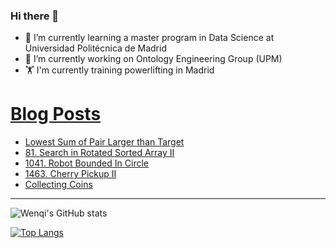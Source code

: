 ### Hi there 👋

- 🌱 I’m currently learning a master program in Data Science at Universidad Politécnica de Madrid
- 🔭 I’m currently working on Ontology Engineering Group (UPM) 
- 🏋️ I'm currently training powerlifting in Madrid

# [Blog Posts](https://www.dev.to/jiangwenqi)
<!-- BLOG-POST-LIST:START -->
- [Lowest Sum of Pair Larger than Target](https://dev.to/jiangwenqi/lowest-sum-of-pair-larger-than-target-mn7)
- [81. Search in Rotated Sorted Array II](https://dev.to/jiangwenqi/81-search-in-rotated-sorted-array-ii-14en)
- [1041. Robot Bounded In Circle](https://dev.to/jiangwenqi/1041-robot-bounded-in-circle-hib)
- [1463. Cherry Pickup II](https://dev.to/jiangwenqi/1463-cherry-pickup-ii-583b)
- [Collecting Coins](https://dev.to/jiangwenqi/collecting-coins-5b9p)
<!-- BLOG-POST-LIST:END -->


---

![Wenqi's GitHub stats](https://github-readme-stats.vercel.app/api?username=jiangwenqi&show_icons=true&count_private=true)

[![Top Langs](https://github-readme-stats.vercel.app/api/top-langs/?username=jiangwenqi&layout=compact)](https://github.com/jiangwenqi/github-readme-stats)
